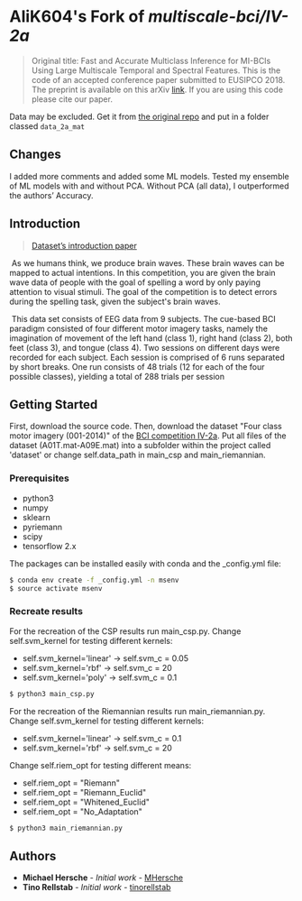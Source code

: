 # AliK604's Fork of *multiscale-bci/IV-2a*

> Original title: Fast and Accurate Multiclass Inference for MI-BCIs Using Large Multiscale Temporal and Spectral Features. This is the code of an accepted conference paper submitted to EUSIPCO 2018. The preprint is available on this arXiv [link](https://arxiv.org/abs/1806.06823). If you are using this code please cite our paper. 

Data may be excluded. Get it from [the original repo](https://github.com/multiscale-bci/IV-2a/) and put in a folder classed `data_2a_mat` 

## Changes

I added more comments and added some ML models. Tested my ensemble of ML models with and without PCA. Without PCA (all data), I outperformed the authors’ Accuracy.

## Introduction 

>  [Dataset’s introduction paper](http://www.bbci.de/competition/iv/desc_2a.pdf)

​	As we humans think, we produce brain waves. These brain waves can be mapped to actual intentions. In this competition, you are given the brain wave data of people with the goal of spelling a word by only paying attention to visual stimuli. The goal of the competition is to detect errors during the spelling task, given the subject's brain waves. 

​	This data set consists of EEG data from 9 subjects. The cue-based BCI
paradigm consisted of four different motor imagery tasks, namely the imagination of movement of the left hand (class 1), right hand (class 2), both feet (class 3), and tongue (class 4). Two sessions on different days were recorded for each subject. Each session is comprised of 6 runs separated by short breaks. One run consists of 48 trials (12 for each of the four possible
classes), yielding a total of 288 trials per session

## Getting Started

First, download the source code.
Then, download the dataset "Four class motor imagery (001-2014)" of the [BCI competition IV-2a](http://bnci-horizon-2020.eu/database/data-sets). Put all files of the dataset (A01T.mat-A09E.mat) into a subfolder within the project called 'dataset' or change self.data_path in main_csp and main_riemannian. 

### Prerequisites

- python3
- numpy
- sklearn
- pyriemann
- scipy
- tensorflow 2.x 

The packages can be installed easily with conda and the _config.yml file: 
```bash
$ conda env create -f _config.yml -n msenv
$ source activate msenv 
```

### Recreate results

For the recreation of the CSP results run main_csp.py. 
Change self.svm_kernel for testing different kernels:
- self.svm_kernel='linear'  -> self.svm_c = 0.05
- self.svm_kernel='rbf'     -> self.svm_c = 20
- self.svm_kernel='poly'    -> self.svm_c = 0.1

```bash 
$ python3 main_csp.py
```
For the recreation of the Riemannian results run main_riemannian.py. 
Change self.svm_kernel for testing different kernels:
- self.svm_kernel='linear'  -> self.svm_c = 0.1
- self.svm_kernel='rbf'     -> self.svm_c = 20

Change self.riem_opt for testing different means:
- self.riem_opt = "Riemann"
- self.riem_opt = "Riemann_Euclid" 
- self.riem_opt = "Whitened_Euclid"
- self.riem_opt = "No_Adaptation"

```bash
$ python3 main_riemannian.py
```

## Authors
* **Michael Hersche** - *Initial work* - [MHersche](https://github.com/MHersche)
* **Tino Rellstab** - *Initial work* - [tinorellstab](https://github.com/tinorellstab)